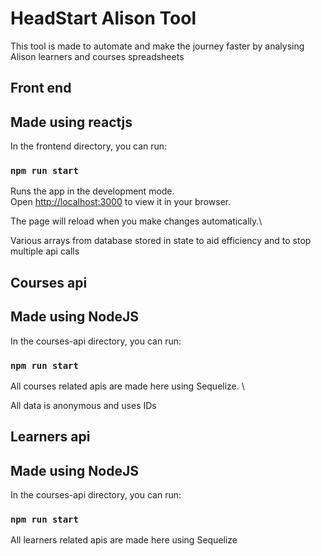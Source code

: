 # HeadStart Alison Tool

This tool is made to automate and make the journey faster by analysing Alison learners and courses spreadsheets

## Front end

## Made using reactjs

In the frontend directory, you can run:

### `npm run start`

Runs the app in the development mode.\
Open [http://localhost:3000](http://localhost:3000) to view it in your browser.

The page will reload when you make changes automatically.\

Various arrays from database stored in state to aid efficiency and to stop multiple api calls

## Courses api

## Made using NodeJS

In the courses-api directory, you can run:

### `npm run start`

All courses related apis are made here using Sequelize. \

All data is anonymous and uses IDs

## Learners api

## Made using NodeJS

In the courses-api directory, you can run:

### `npm run start`

All learners related apis are made here using Sequelize
